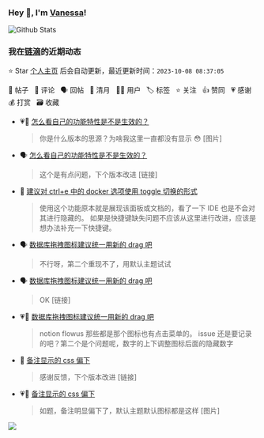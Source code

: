 ### Hey 👋, I'm [Vanessa](http://vanessa.b3log.org/)!

![Github Stats](https://github-readme-stats.vercel.app/api?username=Vanessa219&show_icons=true)

<!--events start -->

### 我在[链滴](https://ld246.com)的近期动态

⭐️ Star [个人主页](https://github.com/Vanessa219/Vanessa219) 后会自动更新，最近更新时间：`2023-10-08 08:37:05`

📝 帖子 &nbsp; 💬 评论 &nbsp; 🗣 回帖 &nbsp; 🌙 清月 &nbsp; 👨‍💻 用户 &nbsp; 🏷️ 标签 &nbsp; ⭐️ 关注 &nbsp; 👍 赞同 &nbsp; 💗 感谢 &nbsp; 💰 打赏 &nbsp; 🗃 收藏

* 💗💬 [怎么看自己的功能特性是不是生效的？](https://ld246.com/article/1696482784524/comment/1696506123915#comments)

  > 你是什么版本的思源？为啥我这里一直都没有显示 😳 [图片]
* 🗣 [怎么看自己的功能特性是不是生效的？](https://ld246.com/article/1696482784524/comment/1696506123915#comments)

  > 这个是有点问题，下个版本改进 [链接]
* 💬 [建议对 ctrl+e 中的 docker 选项使用 toggle 切换的形式](https://ld246.com/article/1696604014644/comment/1696606167554#comments)

  > 使用这个功能原本就是展现该面板或文档的，看了一下 IDE 也是不会对其进行隐藏的。 如果是快捷键缺失问题不应该从这里进行改进，应该是想办法补充一下快捷键。
* 🗣 [数据库拖拽图标建议统一用新的 drag 吧](https://ld246.com/article/1696512420662/comment/1696515423359#comments)

  > 不行呀，第二个重现不了，用默认主题试试
* 🗣 [数据库拖拽图标建议统一用新的 drag 吧](https://ld246.com/article/1696512420662/comment/1696515423359#comments)

  > OK [链接]
* 💗💬 [数据库拖拽图标建议统一用新的 drag 吧](https://ld246.com/article/1696512420662/comment/1696515423359#comments)

  > notion flowus 那些都是那个图标也有点击菜单的。 issue 还是要记录的吧？第二个是个问题呢，数字的上下调整图标后面的隐藏数字
* 💬 [备注显示的 css 偏下](https://ld246.com/article/1696588249918/comment/1696599247040#comments)

  > 感谢反馈，下个版本改进 [链接]
* 💗📝 [备注显示的 css 偏下](https://ld246.com/article/1696588249918)

  > 如题，备注明显偏下了，默认主题默认图标都是这样 [图片]


<!--events end -->

<a title="Hits" target="_blank" href="https://github.com/Vanessa219/Vanessa219"><img src="https://hits.b3log.org/Vanessa219/Vanessa219.svg"></a>
